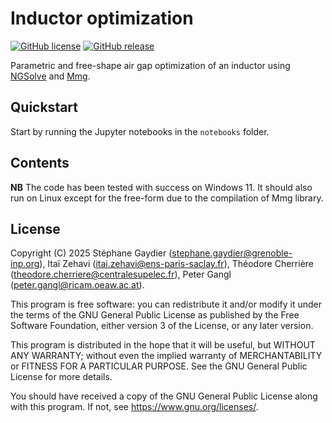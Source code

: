# Inductor optimization


[![GitHub license](https://img.shields.io/github/license/StephLeMedef/inductance-compumag)](https://github.com/StephLeMedef/inductance-compumag) [![GitHub release](https://img.shields.io/github/release/StephLeMedef/inductance-compumag.svg)](https://github.com/StephLeMedef/inductance-compumag/releases/)

Parametric and free-shape air gap optimization of an inductor using [NGSolve](https://www.ngsolve.org/) and [Mmg](http://www.mmgtools.org/).

## Quickstart

Start by running the Jupyter notebooks in the `notebooks` folder. 

## Contents

**NB** The code has been tested with success on Windows 11. It should also run on Linux except for the free-form due to the compilation of Mmg library.


## License

Copyright (C) 2025 Stéphane Gaydier (stephane.gaydier@grenoble-inp.org), Itaï Zehavi (itai.zehavi@ens-paris-saclay.fr), Théodore Cherrière (theodore.cherriere@centralesupelec.fr), Peter Gangl (peter.gangl@ricam.oeaw.ac.at).

This program is free software: you can redistribute it and/or modify it under the terms of the GNU General Public License as published by the Free Software Foundation, either version 3 of the License, or any later version.

This program is distributed in the hope that it will be useful, but WITHOUT ANY WARRANTY; without even the implied warranty of MERCHANTABILITY or FITNESS FOR A PARTICULAR PURPOSE.  See the GNU General Public License for more details.

You should have received a copy of the GNU General Public License along with this program.  If not, see <https://www.gnu.org/licenses/>.
